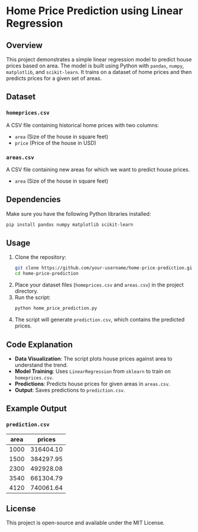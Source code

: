 # Home Price Prediction using Linear Regression

## Overview
This project demonstrates a simple linear regression model to predict house prices based on area. The model is built using Python with `pandas`, `numpy`, `matplotlib`, and `scikit-learn`. It trains on a dataset of home prices and then predicts prices for a given set of areas.

## Dataset
### `homeprices.csv`
A CSV file containing historical home prices with two columns:
- `area` (Size of the house in square feet)
- `price` (Price of the house in USD)

### `areas.csv`
A CSV file containing new areas for which we want to predict house prices.
- `area` (Size of the house in square feet)

## Dependencies
Make sure you have the following Python libraries installed:
```bash
pip install pandas numpy matplotlib scikit-learn
```

## Usage
1. Clone the repository:
   ```bash
   git clone https://github.com/your-username/home-price-prediction.git
   cd home-price-prediction
   ```
2. Place your dataset files (`homeprices.csv` and `areas.csv`) in the project directory.
3. Run the script:
   ```bash
   python home_price_prediction.py
   ```
4. The script will generate `prediction.csv`, which contains the predicted prices.

## Code Explanation
- **Data Visualization**: The script plots house prices against area to understand the trend.
- **Model Training**: Uses `LinearRegression` from `sklearn` to train on `homeprices.csv`.
- **Predictions**: Predicts house prices for given areas in `areas.csv`.
- **Output**: Saves predictions to `prediction.csv`.

## Example Output
### `prediction.csv`
| area  | prices      |
|-------|------------|
| 1000  | 316404.10  |
| 1500  | 384297.95  |
| 2300  | 492928.08  |
| 3540  | 661304.79  |
| 4120  | 740061.64  |

## License
This project is open-source and available under the MIT License.



